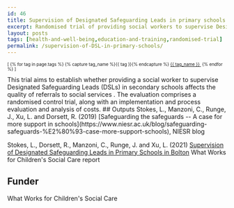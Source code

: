 ```yaml
---
id: 46
title: Supervision of Designated Safeguarding Leads in primary schools 
excerpt: Randomised trial of providing social workers to supervise Designated Safeguarding Leads in secondary schools
layout: posts
tags: [health-and-well-being,education-and-training,randomised-trial]
permalink: /supervision-of-DSL-in-primary-schools/
---
```

<div>
  <p style="font-size:.7em;">
    [
    {% for tag in page.tags %}
      {% capture tag_name %}{{ tag }}{% endcapture %}
      <a href="/{{ tag_name }}"><nobr>{{ tag_name }}</nobr>&nbsp;</a>
    {% endfor %}
    ]
  </p>
</div>
This trial aims to establish whether providing a social worker to supervise Designated Safeguarding Leads (DSLs) in secondary schools affects the quality of referrals to social services . The evaluation comprises a randomised control trial, along with an implementation and process evaluation and analysis of costs.
## Outputs
Stokes, L., Manzoni, C., Runge, J., Xu, L. and Dorsett, R. (2019) [Safeguarding the safeguards -- A case for more support in schools](https://www.niesr.ac.uk/blog/safeguarding-safeguards-%E2%80%93-case-more-support-schools), NIESR blog

Stokes, L., Dorsett, R., Manzoni, C., Runge, J. and Xu, L. (2021) [Supervision of Designated Safeguarding Leads in Primary Schools in Bolton](https://whatworks-csc.org.uk/wp-content/uploads/WWCSC_DSL-Supervision-Evaluation_February_2021_A.pdf) What Works for Children's Social Care report

## Funder
What Works for Children's Social Care
